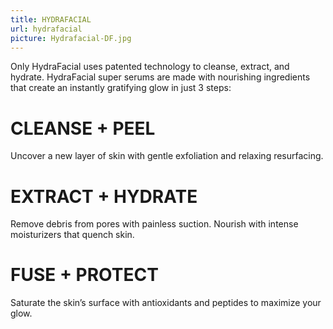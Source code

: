 ```yaml
---
title: HYDRAFACIAL
url: hydrafacial
picture: Hydrafacial-DF.jpg
---
```


Only HydraFacial uses patented technology to cleanse, extract, and hydrate. HydraFacial super serums are made with nourishing ingredients that create an instantly gratifying glow in just 3 steps:

# CLEANSE + PEEL

Uncover a new layer of skin with gentle exfoliation and relaxing resurfacing.

# EXTRACT + HYDRATE

Remove debris from pores with painless suction. Nourish with intense moisturizers that quench skin.

# FUSE + PROTECT
Saturate the skin’s surface with antioxidants and peptides to maximize your glow.

